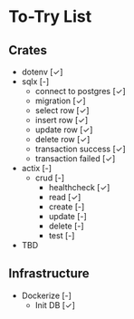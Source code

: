 # To-Try List
## Crates
- dotenv [✓]
- sqlx [-]
  - connect to postgres [✓]
  - migration [✓]
  - select row [✓]
  - insert row [✓]
  - update row [✓]
  - delete row [✓]
  - transaction success [✓]
  - transaction failed [✓]
- actix [-]
  - crud [-]
    - healthcheck [✓]
    - read [✓]
    - create [-]
    - update [-]
    - delete [-]
    - test [-]
- TBD
## Infrastructure
- Dockerize [-]
  - Init DB [✓] 